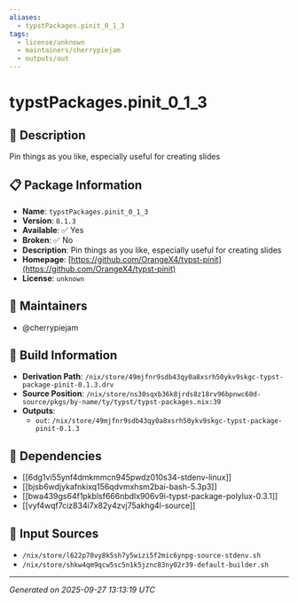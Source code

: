 ```yaml
---
aliases:
  - typstPackages.pinit_0_1_3
tags:
  - license/unknown
  - maintainers/cherrypiejam
  - outputs/out
---
```


# typstPackages.pinit_0_1_3

## 📝 Description

Pin things as you like, especially useful for creating slides

## 📋 Package Information

- **Name**: `typstPackages.pinit_0_1_3`
- **Version**: `0.1.3`
- **Available**: ✅ Yes
- **Broken**: ✅ No
- **Description**: Pin things as you like, especially useful for creating slides
- **Homepage**: [https://github.com/OrangeX4/typst-pinit](https://github.com/OrangeX4/typst-pinit)
- **License**: `unknown`
## 👥 Maintainers

- @cherrypiejam


## 🔧 Build Information

- **Derivation Path**: `/nix/store/49mjfnr9sdb43qy0a8xsrh50ykv9skgc-typst-package-pinit-0.1.3.drv`
- **Source Position**: `/nix/store/ns30sqxb36k8jrds8z18rv96bpnwc60d-source/pkgs/by-name/ty/typst/typst-packages.nix:39`
- **Outputs**:
  - `out`:  `/nix/store/49mjfnr9sdb43qy0a8xsrh50ykv9skgc-typst-package-pinit-0.1.3`

## 🔗 Dependencies

- [[6dg1vi55ynf4dmkmmcn945pwdz010s34-stdenv-linux]]
- [[bjsb6wdjykafnkixq156qdvmxhsm2bai-bash-5.3p3]]
- [[bwa439gs64f1pkblsf666nbdlx906v9i-typst-package-polylux-0.3.1]]
- [[vyf4wqf7ciz834i7x82y4zvj75akhg4l-source]]

## 📁 Input Sources

- `/nix/store/l622p70vy8k5sh7y5wizi5f2mic6ynpg-source-stdenv.sh`
- `/nix/store/shkw4qm9qcw5sc5n1k5jznc83ny02r39-default-builder.sh`

---
*Generated on 2025-09-27 13:13:19 UTC*
